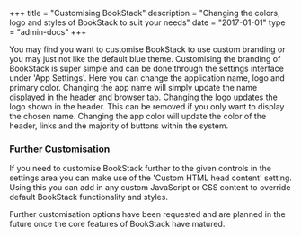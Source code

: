 +++
title = "Customising BookStack"
description = "Changing the colors, logo and styles of BookStack to suit your needs"
date = "2017-01-01"
type = "admin-docs"
+++

You may find you want to customise BookStack to use custom branding or you may just not like the default blue theme. Customising the branding of BookStack is super simple and can be done through the settings interface under 'App Settings'. Here you can change the application name, logo and primary color.
Changing the app name will simply update the name displayed in the header and browser tab.
Changing the logo updates the logo shown in the header. This can be removed if you only want to display the chosen name.
Changing the app color will update the color of the header, links and the majority of buttons within the system.

### Further Customisation

If you need to customise BookStack further to the given controls in the settings area you can make use of the 'Custom HTML head content' setting. Using this you can add in any custom JavaScript or CSS content to override default BookStack functionality and styles.

Further customisation options have been requested and are planned in the future once the core features of BookStack have matured.
